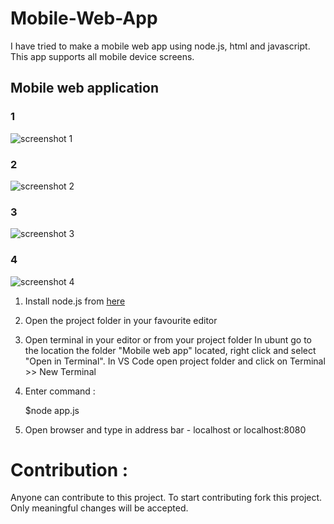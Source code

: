 # Mobile-Web-App
I have tried to make a mobile web app using node.js, html and javascript. This app supports all mobile device screens.

## Mobile web application


### 1

![screenshot 1](https://github.com/vijaysoren/Mobile-Web-App/blob/main/Mobile%20Web%20app/images/Screenshot_20220615-143159_Chrome.jpg)

### 2

![screenshot 2](https://github.com/vijaysoren/Mobile-Web-App/blob/main/Mobile%20Web%20app/images/Screenshot_20220615-143914_Chrome.jpg)

### 3

![screenshot 3](https://github.com/vijaysoren/Mobile-Web-App/blob/main/Mobile%20Web%20app/images/Screenshot%20from%202022-06-15%2014-38-07.png)

### 4

![screenshot 4](https://github.com/vijaysoren/Mobile-Web-App/blob/main/Mobile%20Web%20app/images/Screenshot%20from%202022-06-15%2014-38-31.png)



 1. Install node.js from [here](https://nodejs.org/en/download/)

2. Open the project folder in your favourite editor

3. Open terminal in your editor or from your project folder
   In ubunt go to the location the folder "Mobile web app" located, right click and select "Open in Terminal".
   In VS Code open project folder and click on Terminal >> New Terminal

 4. Enter command :
      
      $node app.js
      
 5. Open browser and type in address bar - localhost or localhost:8080


# Contribution :

 Anyone can contribute to this project. To start contributing fork this project.
Only meaningful changes will be accepted.
